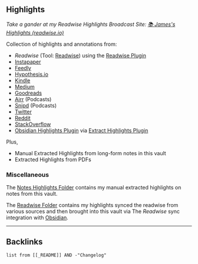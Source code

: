 ## Highlights

*Take a gander at my *Readwise* Highlights Broadcast Site: [📚 James's Highlights (readwise.io)](https://readwise.io/@james688)*

Collection of highlights and annotations from:

* *Readwise* (Tool: [Readwise](../Tools/PKM%20Tools/Readwise.md)) using the [Readwise Plugin](../Tools/PKM%20Tools/Obsidian/Plugins/Readwise%20Plugin.md)
* [Instapaper](../Tools/PKM%20Tools/Instapaper.md)
* [Feedly](../Tools/PKM%20Tools/Feedly.md)
* [Hypothesis.io](../Tools/PKM%20Tools/Hypothesis.io.md)
* [Kindle](../Tools/PKM%20Tools/Kindle.md) 
* [Medium](../Tools/PKM%20Tools/Medium.md)
* [Goodreads](../Tools/Online%20Tools/Goodreads.md)
* [Airr](../Tools/iOS%20Apps/Airr.md) (Podcasts)
* [Snipd](../Tools/iOS%20Apps/Snipd.md) (Podcasts)
* [Twitter](../Tools/Online%20Tools/Twitter.md)
* [Reddit](../Tools/Online%20Tools/Reddit.md)
* [StackOverflow](../Tools/Developer%20Tools/Websites%20and%20Online%20Tools/StackOverflow.md)
* [Obsidian Highlights Plugin](../Tools/PKM%20Tools/Obsidian/Plugins/Obsidian%20Highlights%20Plugin.md) via [Extract Highlights Plugin](../Tools/PKM%20Tools/Obsidian/Plugins/Extract%20Highlights%20Plugin.md)

Plus,

* Manual Extracted Highlights from long-form notes in this vault
* Extracted Highlights from PDFs

### Miscellaneous

The [Notes Highlights Folder](3-Resources/Highlights/Notes/_README.md) contains my manual extracted highlights on notes from this vault.

The [Readwise Folder](3-Resources/Highlights/Readwise/_README.md) contains my highlights synced the readwise from various sources and then brought into this vault via The *Readwise* sync integration with [Obsidian](../Tools/PKM%20Tools/Obsidian/Obsidian.md).

---

## Backlinks

````dataview
list from [[_README]] AND -"Changelog"
````
